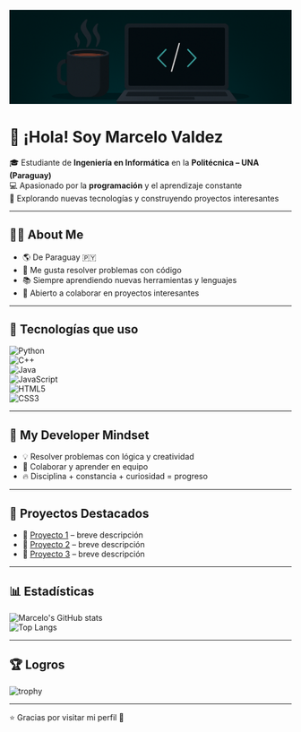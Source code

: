 <!-- Banner personalizado -->
![Header](https://github.com/marcelo27hub/Marcelo27hub/blob/main/banner_output.png?raw=true)


# 👋 ¡Hola! Soy Marcelo Valdez  

🎓 Estudiante de **Ingeniería en Informática** en la **Politécnica – UNA (Paraguay)**  
💻 Apasionado por la **programación** y el aprendizaje constante  
🚀 Explorando nuevas tecnologías y construyendo proyectos interesantes  

---

## 👨‍💻 About Me
- 🌎 De Paraguay 🇵🇾  
- 🎯 Me gusta resolver problemas con código  
- 📚 Siempre aprendiendo nuevas herramientas y lenguajes  
- 🤝 Abierto a colaborar en proyectos interesantes  

---

## 🔧 Tecnologías que uso
![Python](https://img.shields.io/badge/Python-3776AB?style=for-the-badge&logo=python&logoColor=white)  
![C++](https://img.shields.io/badge/C++-00599C?style=for-the-badge&logo=cplusplus&logoColor=white)  
![Java](https://img.shields.io/badge/Java-007396?style=for-the-badge&logo=java&logoColor=white)  
![JavaScript](https://img.shields.io/badge/JavaScript-F7DF1E?style=for-the-badge&logo=javascript&logoColor=black)  
![HTML5](https://img.shields.io/badge/HTML5-E34F26?style=for-the-badge&logo=html5&logoColor=white)  
![CSS3](https://img.shields.io/badge/CSS3-1572B6?style=for-the-badge&logo=css3&logoColor=white)  

---

## 🧠 My Developer Mindset
- 💡 Resolver problemas con lógica y creatividad  
- 🤝 Colaborar y aprender en equipo  
- 🔥 Disciplina + constancia + curiosidad = progreso  

---

## 🚀 Proyectos Destacados
- 📌 [Proyecto 1](#) – breve descripción  
- 📌 [Proyecto 2](#) – breve descripción  
- 📌 [Proyecto 3](#) – breve descripción  

---

## 📊 Estadísticas
![Marcelo's GitHub stats](https://github-readme-stats.vercel.app/api?username=Marcelo27hub&show_icons=true&theme=radical)  
![Top Langs](https://github-readme-stats.vercel.app/api/top-langs/?username=Marcelo27hub&layout=compact&theme=radical)  

---

## 🏆 Logros
![trophy](https://github-profile-trophy.vercel.app/?username=Marcelo27hub&theme=radical&no-frame=true&row=1)

---

⭐ Gracias por visitar mi perfil 🚀
